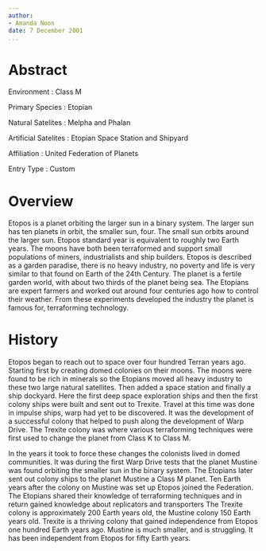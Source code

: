```yaml
---
author:
- Amanda Noon
date: 7 December 2001
...
```


Abstract
========

Environment
:   Class M

Primary Species
:   Etopian

Natural Satelites
:   Melpha and Phalan

Artificial Satelites
:   Etopian Space Station and Shipyard

Affiliation
:   United Federation of Planets

Entry Type
:   Custom

Overview
========

Etopos is a planet orbiting the larger sun in a binary system. The
larger sun has ten planets in orbit, the smaller sun, four. The small
sun orbits around the larger sun. Etopos standard year is equivalent to
roughly two Earth years. The moons have both been terraformed and
support small populations of miners, industrialists and ship builders.
Etopos is described as a garden paradise, there is no heavy industry, no
poverty and life is very similar to that found on Earth of the 24th
Century. The planet is a fertile garden world, with about two thirds of
the planet being sea. The Etopians are expert farmers and worked out
around four centuries ago how to control their weather. From these
experiments developed the industry the planet is famous for,
terraforming technology.

History
=======

Etopos began to reach out to space over four hundred Terran years ago.
Starting first by creating domed colonies on their moons. The moons were
found to be rich in minerals so the Etopians moved all heavy industry to
these two large natural satellites. Then added a space station and
finally a ship dockyard. Here the first deep space exploration ships and
then the first colony ships were built and sent out to Trexite. Travel
at this time was done in impulse ships, warp had yet to be discovered.
It was the development of a successful colony that helped to push along
the development of Warp Drive. The Trexite colony was where various
terraforming techniques were first used to change the planet from Class
K to Class M.

In the years it took to force these changes the colonists lived in domed
communities. It was during the first Warp Drive tests that the planet
Mustine was found orbiting the smaller sun in the binary system. The
Etopians later sent out colony ships to the planet Mustine a Class M
planet. Ten Earth years after the colony on Mustine was set up Etopos
joined the Federation. The Etopians shared their knowledge of
terraforming techniques and in return gained knowledge about replicators
and transporters The Trexite colony is approximately 200 Earth years
old, the Mustine colony 150 Earth years old. Trexite is a thriving
colony that gained independence from Etopos one hundred Earth years ago.
Mustine is much smaller, and is struggling. It has been independent from
Etopos for fifty Earth years.
